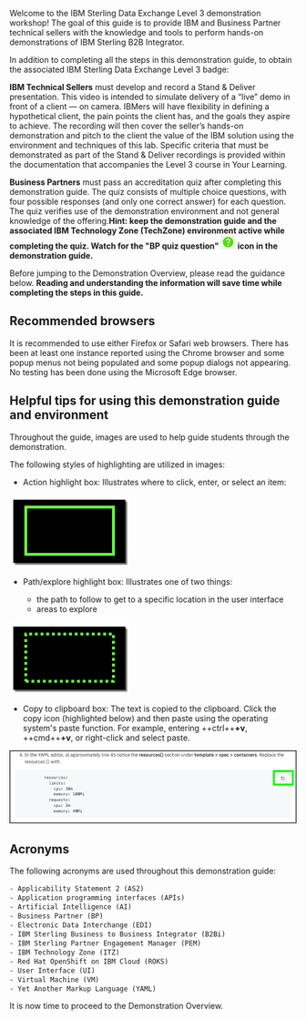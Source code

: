 Welcome to the IBM Sterling Data Exchange Level 3 demonstration workshop! The goal of this guide is to provide IBM and Business Partner technical sellers with the knowledge and tools to perform hands-on demonstrations of IBM Sterling B2B Integrator.

<!-- workshop with pre-provisioned B2Bi
!!! danger "READ THIS BEFORE PROCEEDING"
    To complete this activity, users MUST have an **entitlement key** in the IBM Entitled Registry to access IBM container software (e.g. IBM Sterling B2B Integrator). Before proceeding, verify an entitlement exists.

    To verify entitlement to IBM container software, open the IBM **Entitlement key** page <a href="https://myibm.ibm.com/products-services/containerlibrary" target="_blank">here</a>. Note, authentication to ibm.com will be required. If a screen with a yellow warning as seen in the image below is displayed, you will **NOT** be able to complete this activity. IBM employees will need to open a IBM Cloud support ticket to request access. Business Partners can learn more about their entitlements <a href="https://www.ibm.com/partnerworld/program/benefits/partner-package" target="_blank">here</a>, and will need to speak with their IBM representative to resolve the entitlement issue.

    ![](_attachments/EntitlementNoKey.png)

    **If a valid entitlement exists, a screen similar to the one below should be displayed. The actual key will be created in a later step. lease proceed with the demonstration script.**

    ![](_attachments/EntitlementKey3.png)

workshop -->

In addition to completing all the steps in this demonstration guide, to obtain the associated IBM Sterling Data Exchange Level 3 badge:

**IBM Technical Sellers** must develop and record a Stand & Deliver presentation. This video is intended to simulate delivery of a “live” demo in front of a client — on camera. IBMers will have flexibility in defining a hypothetical client, the pain points the client has, and the goals they aspire to achieve. The recording will then cover the seller’s hands-on demonstration and pitch to the client the value of the IBM solution using the environment and techniques of this lab. Specific criteria that must be demonstrated as part of the Stand & Deliver recordings is provided within the documentation that accompanies the Level 3 course in Your Learning.

**Business Partners** must pass an accreditation quiz after completing this demonstration guide. The quiz consists of multiple choice questions, with four possible responses (and only one correct answer) for each question. The quiz verifies use of the demonstration environment and not general knowledge of the offering.**Hint: keep the demonstration guide and the associated IBM Technology Zone (TechZone) environment active while completing the quiz. Watch for the "BP quiz question" ![](_attachments/questionICON.png) icon in the demonstration guide.**

Before jumping to the Demonstration Overview, please read the guidance below. **Reading and understanding the information will save time while completing the steps in this guide.**

## Recommended browsers

It is recommended to use either Firefox or Safari web browsers. There has been at least one instance reported using the Chrome browser and some popup menus not being populated and some popup dialogs not appearing. No testing has been done using the Microsoft Edge browser.

## Helpful tips for using this demonstration guide and environment

Throughout the guide, images are used to help guide students through the demonstration.

The following styles of highlighting are utilized in images:

- Action highlight box: Illustrates where to click, enter, or select an item:

![](_attachments/ClickActionRectangle.png)

- Path/explore highlight box: Illustrates one of two things:

    - the path to follow to get to a specific location in the user interface
    - areas to explore

![](_attachments/PathExploreHighlight.png)

<!-- To assist in navigating the browser-based user interface (UI), a **birds-eye view** of the UI is often provided. Expand these views by clicking on the **>** icon of the expandable section of documentation.

??? tip "Birds-eye view"
    ![](_attachments/BirdsEyeView.png) -->

- Copy to clipboard box: The text is copied to the clipboard. Click the copy icon (highlighted below) and then paste using the operating system's paste function. For example, entering ++ctrl++**+v**, ++cmd++**+v**, or right-click and select paste.

![](_attachments/Usage-Clipboard.png)

<!-- Additionally, throughout the demonstration guide there are sample narration scripts. The short narratives can be utilized when performing client facing demonstrations. -->

<!-- !!! quote "Sample narration"
    In this demonstration we’ll see how an infusion pump was engineered using the IBM ELM solution, in alignment with industry standards like ISO13485 and IEC 62304 for development and ISO 14971 for risk management. We’ll break the demo up into four acts... -->

<!-- Additionally, there are several "click-thru" demonstrations. Links to click-thru demonstrations will open in a new browser window or tab with a screen similar to the image below.

![](_attachments/ClickThruStartPage.png)

Click the play button ![](_attachments/ClickThruPlayButton.png) in the middle of the screen to start the demo. Then, simply follow the steps in the demonstration guide. If unsure where to click, click anywhere on the screen and a highlight box will appear showing where to click next.

**In this demonstration environment, full access to the IBM Cloud account is NOT provided.** User identifications (IDs) will be restricted to specific capabilities. Permission to create or modify COS service instances, COS buckets, Key Protect instances, etc. is not provided.

!!! warning
    Attempting to perform an action without the appropriate permissions will result in an error message like the one below. This is not an issue with the IBM Cloud or COS, rather a restriction of the demo environment and the permissions assigned to users.

    ![](_attachments/ErrorMessage.png) -->

## Acronyms

The following acronyms are used throughout this demonstration guide:

    - Applicability Statement 2 (AS2)
    - Application programming interfaces (APIs)
    - Artificial Intelligence (AI)
    - Business Partner (BP)
    - Electronic Data Interchange (EDI)
    - IBM Sterling Business to Business Integrator (B2Bi)
    - IBM Sterling Partner Engagement Manager (PEM)
    - IBM Technology Zone (ITZ)
    - Red Hat OpenShift on IBM Cloud (ROKS)
    - User Interface (UI)
    - Virtual Machine (VM)
    - Yet Another Markup Language (YAML)

It is now time to proceed to the Demonstration Overview.
